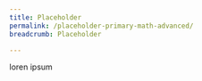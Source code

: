 ```yaml
---
title: Placeholder
permalink: /placeholder-primary-math-advanced/
breadcrumb: Placeholder

---
```


loren ipsum
